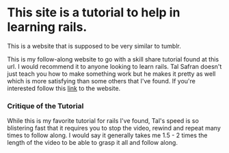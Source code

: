 This site is a tutorial to help in learning rails.
=======================================

This is a website that is supposed to be very similar to tumblr. 


This is my follow-along website to go with a skill share tutorial found at this url.  I would recommend it to anyone looking to learn rails.  Tal Safran doesn't just teach you how to make something work but he makes it pretty as well which is more satisfying than some others that I've found.  If you're interested follow this  [link](http://www.skillshare.com/classes/technology/Ruby-on-Rails-in-30-Days-Build-Your-First-Web-App/2136222497) to the website.

### Critique of the Tutorial

While this is my favorite tutorial for rails I've found, Tal's speed is so blistering fast that it requires you to stop the video, rewind and repeat many times to follow along.  I would say it generally takes me 1.5 - 2 times the length of the video to be able to grasp it all and follow along.